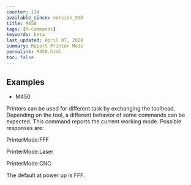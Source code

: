 ```yaml
---
counter: 114
available_since: version_999
title: M450
tags: [M-Commands] 
keywords: beta 
last_updated: April 07, 2020 
summary: Report Printer Mode 
permalink: M450.html
toc: false 
---
```



## Examples

* M450

Printers can be used for different task by exchanging the toolhead. Depending on the tool, a different behavior of some commands can be expected. This command reports the current working mode. Possible responses are:

PrinterMode:FFF

PrinterMode:Laser

PrinterMode:CNC

The default at power up is FFF.

